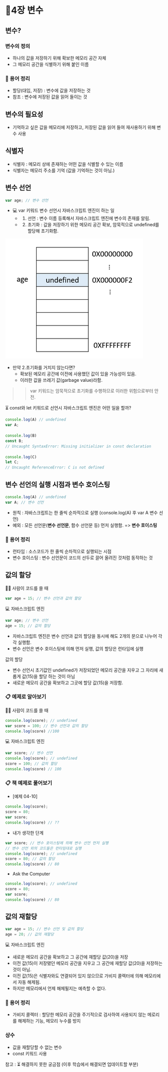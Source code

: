 # 📂4장 변수
## 변수?
### 변수의 정의
- 하나의 값을 저장하기 위해 확보한 메모리 공간 자체
- 그 메모리 공간을 식별하기 위해 붙인 이름

### 🔎 용어 정리
- 할당(대입, 저장) : 변수에 값을 저장하는 것
- 참조 : 변수에 저장된 값을 읽어 들이는 것

## 변수의 필요성
- 기억하고 싶은 값을 메모리에 저장하고, 저장된 값을 읽어 들여 재사용하기 위해 변수 사용

## 식별자
- 식별자 : 메모리 상에 존재하는 어떤 값을 식별할 수 있는 이름
- 식별자는 메모리 주소를 기억 (값을 기억하는 것이 아님.)

## 변수 선언
```js
var age; // 변수 선언
```
- 💻 var 키워드 변수 선언시 자바스크립트 엔진이 하는 일
  - 1. 선언 : 변수 이름 등록해서 자바스크립트 엔진에 변수의 존재를 알림.
  - 2. 초기화 : 값을 저장하기 위한 메모리 공간 확보, 암묵적으로 undefined를 할당해 초기화함.

<img src='docs\04_변수\img\age변수선언.PNG'>

- 만약 2.초기화를 거치지 않는다면?
  - 확보된 메모리 공간에 이전에 사용했던 값이 있을 가능성이 있음.
  - 이러한 값을 쓰레기 값(garbage value)라함.

>> var 키워드는 암묵적으로 초기화를 수행하므로 이러한 위험으로부터 안전.

⏳ const와 let 키워드로 선언시 자바스크립트 엔진은 어떤 일을 할까?

```js
console.log(A) // undefined
var A;

console.log(B)
const B;
// Uncaught SyntaxError: Missing initializer in const declaration

console.log(C)
let C;
// Uncaught ReferenceError: C is not defined
```

## 변수 선언의 실행 시점과 변수 호이스팅

```js
console.log(A) // undefined
var A; // 변수 선언
```
- 원칙 : 자바스크립트는 한 줄씩 순차적으로 실행 (console.log(A) 후 var A 변수 선언)
- 예외 : 모든 선언문(<b>변수 선언문</b>, 함수 선언문 등) 먼저 실행함. => <b>변수 호이스팅</b>

### 🔎 용어 정리
- 런타임 : 소스코드가 한 줄씩 순차적으로 실행되는 시점
- 변수 호이스팅 : 변수 선언문이 코드의 선두로 끌어 올려진 것처럼 동작하는 것

## 값의 할당

👩‍💻 사람이 코드를 쓸 때
```js
var age = 15; // 변수 선언과 값의 할당
```
💻 자바스크립트 엔진
```js
var age; // 변수 선언
age = 15; // 값의 할당
```
- 자바스크립트 엔진은 변수 선언과 값의 할당을 동시에 해도 2개의 문으로 나누어 각각 실행함.
- 변수 선언은 변수 호이스팅에 의해 먼저 실행, 값의 할당은 런타임에 실행

값의 할당
- 변수 선언시 초기값인 undefined가 저장되었던 메모리 공간을 지우고 그 자리에 새롭게 값(15)을 할당 하는 것이 아님
- 새로운 메모리 공간을 확보하고 그곳에 할당 값(15)을 저장함.


### 📋 예제로 알아보기

👩‍💻 사람이 코드를 쓸 때
```js
console.log(score); // undefined
var score = 100; // 변수 선언과 값의 할당
console.log(score) //100
```
💻 자바스크립트 엔진
```js
var score; // 변수 선언
console.log(score); // undefined
score = 100; // 값의 할당
console.log(score) // 100
```
### 📋 책 예제로 풀어보기
- [예제 04-10]
```js
console.log(score);
score = 80;
var score;
console.log(score) // ??
```

- 내가 생각한 단계
```js
var score; // 변수 호이스팅에 의해 변수 선언 먼저 실행
// 변수 선언 외의 코드들은 런타임대로 실행
console.log(score); // undefined 
score = 80; // 값의 할당
console.log(score) // 80
```
- Ask the Computer
```js
console.log(score); // undefined 
score = 80;
var score;
console.log(score) // 80
```

## 값의 재할당
```js
var age = 15; // 변수 선언 및 값의 할당
age = 20; // 값의 재할당
```
💻 자바스크립트 엔진
- 새로운 메모리 공간을 확보하고 그 공간에 재할당 값(20)을 저장
- 이전 값(15)이 저장됐던 메모리 공간을 지우고 그 공간에 재할당 값(20)을 저장하는 것이 아님.
- 이전 값(15)은 식별자와도 연결되어 있지 않으므로 가비지 콜렉터에 의해 메모리에서 자동 해제됨.
- 하지만 메모리에서 언제 해체될지는 예측할 수 없다.

### 🔎 용어 정리
- 가비지 콜렉터 : 할당한 메모리 공간을 주기적으로 검사하여 사용되지 않는 메로리를 해제하는 기능, 메모리 누수를 방지

### 상수
- 값을 재할당할 수 없는 변수
- const 키워드 사용


참고 : ⏳ 해결하지 못한 궁금점 (이후 학습에서 해결되면 업데이트할 부분)